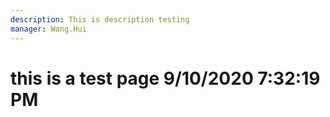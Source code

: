 ```yaml
---
description: This is description testing
manager: Wang.Hui
---
```

# this is a test page 9/10/2020 7:32:19 PM